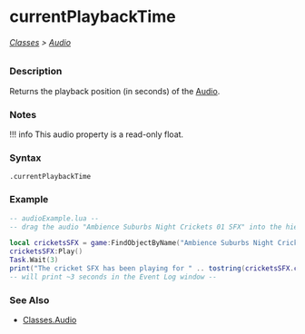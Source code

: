 # currentPlaybackTime

###### [Classes](/core_api/raw_source) > [Audio](/core_api/classes/audio/AudioOverview)

### Description

Returns the playback position (in seconds) of the [Audio](/core_api/classes/audio/AudioOverview).

### Notes
!!! info
    This audio property is a read-only float.

### Syntax

`.currentPlaybackTime`

### Example

```lua
-- audioExample.lua --
-- drag the audio "Ambience Suburbs Night Crickets 01 SFX" into the hierarchy --

local cricketsSFX = game:FindObjectByName("Ambience Suburbs Night Crickets 01 SFX")
cricketsSFX:Play()
Task.Wait(3)
print("The cricket SFX has been playing for " .. tostring(cricketsSFX.currentPlaybackTime) .. " seconds.")
-- will print ~3 seconds in the Event Log window --

```

### See Also

* [Classes.Audio](/core_api/classes/audio/AudioOverview)
